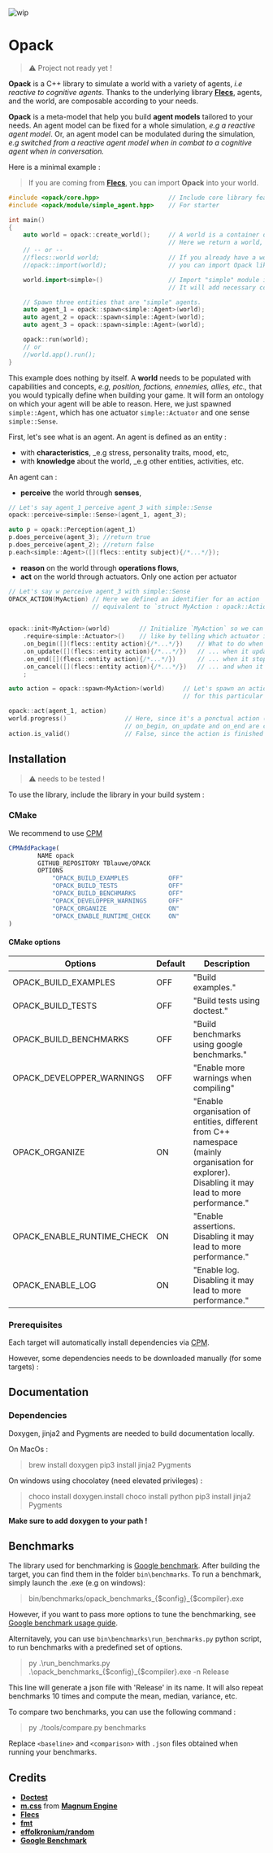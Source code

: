 ![wip](https://img.shields.io/badge/-WIP-red)

# Opack

> :warning: Project not ready yet !

__Opack__ is a C++ library to simulate a world with a variety of agents, _i.e reactive to cognitive agents_.
Thanks to the underlying library __[Flecs](https://github.com/SanderMertens/flecs)__, agents, and the world,
are composable according to your needs.

__Opack__ is a meta-model that help you build __agent models__ tailored to your needs.
An agent model can be fixed for a whole simulation, _e.g a reactive agent model_. Or, an agent
model can be modulated during the simulation, _e.g switched from a reactive agent model when in combat 
to a cognitive agent when in conversation._

Here is a minimal example :

> If you are coming from __[Flecs](https://github.com/SanderMertens/flecs)__, you can import __Opack__ into
your world.


```cpp
#include <opack/core.hpp>                   // Include core library features
#include <opack/module/simple_agent.hpp>    // For starter

int main()
{
    auto world = opack::create_world();     // A world is a container of all ECS data.
                                            // Here we return a world, with Opack already imported.
    // -- or --
    //flecs::world world;                   // If you already have a world,
    //opack::import(world);                 // you can import Opack like so.

    world.import<simple>()			        // Import "simple" module into the world.
						                    // It will add necessary components / "concepts".

    // Spawn three entities that are "simple" agents.
    auto agent_1 = opack::spawn<simple::Agent>(world);  
    auto agent_2 = opack::spawn<simple::Agent>(world);  
    auto agent_3 = opack::spawn<simple::Agent>(world);  

    opack::run(world);
    // or 
    //world.app().run();
}
```

This example does nothing by itself. A __world__ needs to be populated with capabilities and concepts, _e.g, position, factions, ennemies, allies, etc.,_
that you would typically define when building your game. It will form an ontology on which your agent will be able to reason.
Here, we just spawned `simple::Agent`, which has one actuator `simple::Actuator` and one sense `simple::Sense`.

First, let's see what is an agent. An agent is defined as an entity :
* with __characteristics__, _e.g stress, personality traits, mood, etc,
* with __knowledge__ about the world, _e.g other entities, activities, etc.

An agent can :
* __perceive__ the world through __senses__,

```cpp
// Let's say agent_1 perceive agent_3 with simple::Sense
opack::perceive<simple::Sense>(agent_1, agent_3);

auto p = opack::Perception(agent_1)
p.does_perceive(agent_3); //return true
p.does_perceive(agent_2); //return false
p.each<simple::Agent>([](flecs::entity subject){/*...*/}); 
```

* __reason__ on the world through __operations flows__,
* __act__ on the world through actuators. Only one action per actuator
```cpp
// Let's say w perceive agent_3 with simple::Sense
OPACK_ACTION(MyAction) // Here we defined an identifier for an action
                       // equivalent to `struct MyAction : opack::Action {};`

              
opack::init<MyAction>(world)        // Initialize `MyAction` so we can customize it,
    .require<simple::Actuator>()    // like by telling which actuator is necessary for it to be executed.
    .on_begin([](flecs::entity action){/*...*/})    // What to do when it first begins, ...
    .on_update([](flecs::entity action){/*...*/})   // ... when it updates (for continuous actions) ...
    .on_end([](flecs::entity action){/*...*/})      // ... when it stops ...
    .on_cancel([](flecs::entity action){/*...*/})   // ... and when it's cancelled.
    ;

auto action = opack::spawn<MyAction>(world)     // Let's spawn an action, if we need to customize it 
                                                // for this particular instance.

opack::act(agent_1, action)                     
world.progress()                // Here, since it's a ponctual action (no duration)
                                // on_begin, on_update and on_end are called.
action.is_valid()               // False, since the action is finished it's destroyed.
```



## Installation

> :warning: needs to be tested !
 
To use the library, include the library in your build system :

### CMake

We recommend to use [CPM](https://github.com/cpm-cmake/CPM.cmake)
```cmake
CPMAddPackage(
        NAME opack 
        GITHUB_REPOSITORY TBlauwe/OPACK
        OPTIONS
			"OPACK_BUILD_EXAMPLES           OFF"
			"OPACK_BUILD_TESTS              OFF"
			"OPACK_BUILD_BENCHMARKS         OFF"
			"OPACK_DEVELOPPER_WARNINGS      OFF"
			"OPACK_ORGANIZE                 ON"
			"OPACK_ENABLE_RUNTIME_CHECK     ON"
)
```


#### CMake options

| Options                      | Default  | Description                                              |
| ---------------------------- | -------- | -------------------------------------------------------- |
| OPACK_BUILD_EXAMPLES         | OFF      | "Build examples." |
| OPACK_BUILD_TESTS            | OFF      | "Build tests using doctest." |
| OPACK_BUILD_BENCHMARKS       | OFF      | "Build benchmarks using google benchmarks." |
| OPACK_DEVELOPPER_WARNINGS    | OFF      | "Enable more warnings when compiling" |
| OPACK_ORGANIZE               | ON       | "Enable organisation of entities, different from C++ namespace (mainly organisation for explorer). Disabling it may lead to more performance." |
| OPACK_ENABLE_RUNTIME_CHECK   | ON       | "Enable assertions. Disabling it may lead to more performance." |
| OPACK_ENABLE_LOG             | ON       | "Enable log. Disabling it may lead to more performance." |


### Prerequisites
Each target will automatically install dependencies via [CPM](https://github.com/cpm-cmake/).

However, some dependencies needs to be downloaded manually (for some targets) :

## Documentation

### Dependencies 

Doxygen, jinja2 and Pygments are needed to build documentation locally.

On MacOs :
> brew install doxygen
> pip3 install jinja2 Pygments

On windows using chocolatey (need elevated privileges) :

> choco install doxygen.install
> choco install python
> pip3 install jinja2 Pygments

__Make sure to add doxygen to your path !__


## Benchmarks

The library used for benchmarking is [Google benchmark](https://github.com/google/benchmark).
After building the target, you can find them in the folder `bin\benchmarks`.
To run a benchmark, simply launch the .exe (e.g on windows):
> bin/benchmarks/opack_benchmarks_{$config}_{$compiler}.exe

However, if you want to pass more options to tune the benchmarking, see 
[Google benchmark usage guide](https://github.com/google/benchmark/blob/main/docs/user_guide.md).

Alternitavely, you can use `bin\benchmarks\run_benchmarks.py` python script, to run benchmarks with a predefined set of options.

> py .\run_benchmarks.py .\opack_benchmarks_{$config}_{$compiler}.exe -n Release

This line will generate a json file with 'Release' in its name. It will also repeat benchmarks 10 times and compute the mean, median, variance, etc.

To compare two benchmarks, you can use the following command :

> py ./tools/compare.py benchmarks <baseline> <comparison>

Replace `<baseline>` and `<comparison>` with `.json` files obtained when running your benchmarks.

## Credits

* **[Doctest](https://github.com/doctest/doctest)**
* **[m.css](https://mcss.mosra.cz/)** from **[Magnum Engine](https://magnum.graphics/)**
* **[Flecs](https://github.com/SanderMertens/flecs)**
* **[fmt](https://github.com/fmtlib/fmt)**
* **[effolkronium/random](https://github.com/effolkronium/random)**
* **[Google Benchmark](https://github.com/google/benchmark)**
